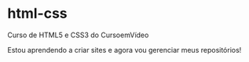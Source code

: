 # html-css
Curso de HTML5 e CSS3 do CursoemVídeo

Estou aprendendo a criar sites e agora vou gerenciar meus repositórios!
